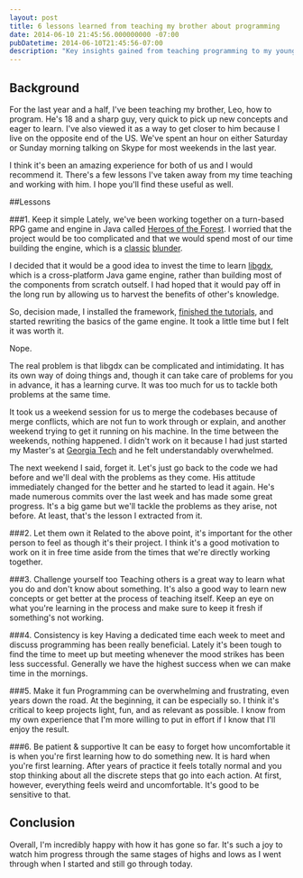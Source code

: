 ```yaml
---
layout: post
title: 6 lessons learned from teaching my brother about programming
date: 2014-06-10 21:45:56.000000000 -07:00
pubDatetime: 2014-06-10T21:45:56-07:00
description: "Key insights gained from teaching programming to my younger brother over Skype"
---
```

## Background
For the last year and a half, I've been teaching my  brother, Leo, how to
program. He's 18 and a sharp guy, very quick to pick up new concepts and eager
to learn. I've also viewed it as a way to get closer to him because I live on
the opposite end of the US. We've spent an hour on either Saturday or Sunday
morning talking on Skype for most weekends in the last year.

I think it's been an amazing experience for both of us and I would recommend
it. There's a few lessons I've taken away from my time teaching and working
with him. I hope you'll find these useful as well.


##Lessons

###1. Keep it simple
Lately, we've been working together on a turn-based RPG game and engine in Java
called [Heroes of the Forest](https://github.com/Boredgamer/HeroesOfTheForest).
I worried that the project would be too complicated and that we would spend
most of our time building the engine, which is
a [classic](http://scientificninja.com/blog/write-games-not-engines)
[blunder](http://www.altdev.co/2011/12/17/why-on-earth-would-we-write-our-own-game-engine/). 

I decided that it would be a good idea to invest the time to learn
[libgdx](http://libgdx.badlogicgames.com/), which is a cross-platform Java game
engine, rather than building most of the components from scratch outself. I had
hoped that it would pay off in the long run by allowing us to harvest the
benefits of other's knowledge. 

So, decision made, I installed the framework, [finished the
tutorials](https://github.com/kevinlondon/java-libgdx-drop-example), and
started rewriting the basics of the game engine. It took a little time but
I felt it was worth it.

Nope.

The real problem is that libgdx can be complicated and intimidating. It has its
own way of doing things and, though it can take care of problems for you in
advance, it has a learning curve. It was too much for us to tackle both
problems at the same time. 

It took us a weekend session for us to merge the codebases because of merge
conflicts, which are not fun to work through or explain, and another weekend
trying to get it running on his machine. In the time between the weekends,
nothing happened. I didn't work on it because I had just started my Master's at
[Georgia Tech](http://www.omscs.gatech.edu/) and he felt understandably
overwhelmed.

The next weekend I said, forget it. Let's just go back to the code we had
before and we'll deal with the problems as they come. His attitude immediately
changed for the better and he started to lead it again. He's made numerous
commits over the last week and has made some great progress. It's a big game
but we'll tackle the problems as they arise, not before. At least, that's the
lesson I extracted from it.

###2. Let them own it
Related to the above point, it's important for the other person to feel as
though it's their project. I think it's a good motivation to work on it in free
time aside from the times that we're directly working together.

###3. Challenge yourself too
Teaching others is a great way to learn what you do and don't know about
something. It's also a good way to learn new concepts or get better at the
process of teaching itself. Keep an eye on what you're learning in the process
and make sure to keep it fresh if something's not working.

###4. Consistency is key
Having a dedicated time each week to meet and discuss programming has been
really beneficial. Lately it's been tough to find the time to meet up but
meeting whenever the mood strikes has been less successful. Generally we have
the highest success when we can make time in the mornings.

###5. Make it fun
Programming can be overwhelming and frustrating, even years down the road. At
the beginning, it can be especially so. I think it's critical to keep projects
light, fun, and as relevant as possible. I know from my own experience that I'm
more willing to put in effort if I know that I'll enjoy the result.

###6. Be patient & supportive
It can be easy to forget how uncomfortable it is when you're first learning how
to do something new.  It is hard  when you're first learning. After years of
practice it feels totally normal and you stop thinking about all the discrete
steps that go into each action. At first, however, everything feels weird and
uncomfortable. It's good to be sensitive to that.

## Conclusion
Overall, I'm incredibly happy with how it has gone so far. It's such a joy to
watch him progress through the same stages of highs and lows as I went through
when I started and still go through today.
